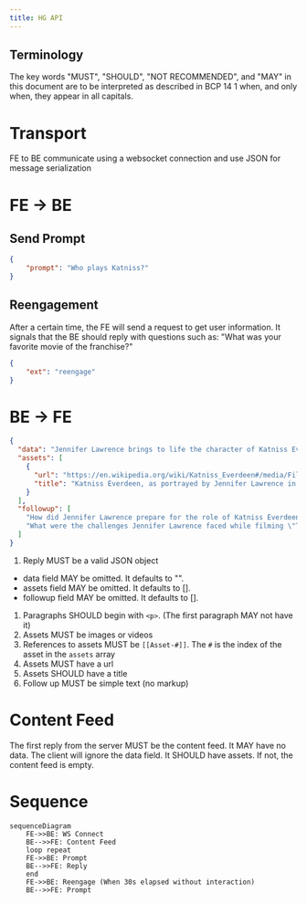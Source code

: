 ```yaml
---
title: HG API
---
```


## Terminology 

The key words "MUST", "SHOULD", "NOT RECOMMENDED", and "MAY" in this document are to be interpreted as described in BCP 14 1 when, and only when, they appear in all capitals.

# Transport

FE to BE communicate using a websocket connection
and use JSON for message serialization

# FE -> BE

## Send Prompt

```json
{
    "prompt": "Who plays Katniss?"
}
```

## Reengagement

After a certain time, the FE will send a request
to get user information. It signals that the BE
should reply with questions such as: "What was
your favorite movie of the franchise?"

```json
{
    "ext": "reengage"
}
```

# BE -> FE

```json
{
  "data": "Jennifer Lawrence brings to life the character of Katniss Everdeen in \"The Hunger Games\" film series, captivating audiences with her powerful portrayal. Known for her resilience and sharp survival skills, Katniss becomes a symbol of hope and rebellion against oppression. Lawrence's performance has been pivotal, earning acclaim for her depth and authenticity in the role.<p>[[Asset-0]]<p>Preparing for Katniss required Lawrence to undergo intense physical training and archery lessons, immersing herself in the character's world. This preparation helped her convincingly navigate the physical and emotional landscapes of the dystopian setting, from the perilous Hunger Games arena to the complexities of her relationships.<p>Jennifer Lawrence's role as Katniss Everdeen not only showcased her acting range but also significantly boosted her career, establishing her as a leading actress in Hollywood. Her portrayal resonates with fans for its strength and vulnerability, making Katniss a memorable and inspiring character.",
  "assets": [
    {
      "url": "https://en.wikipedia.org/wiki/Katniss_Everdeen#/media/File:Katniss_Everdeen.jpg",
      "title": "Katniss Everdeen, as portrayed by Jennifer Lawrence in the film the Hunger Games"
    }
  ],
  "followup": [
    "How did Jennifer Lawrence prepare for the role of Katniss Everdeen?",
    "What were the challenges Jennifer Lawrence faced while filming \"The Hunger Games\"?"
  ]
}
```

1. Reply MUST be a valid JSON object
  - data field MAY be omitted. It defaults to "".
  - assets field MAY be omitted. It defaults to [].
  - followup field MAY be omitted. It defaults to [].
1. Paragraphs SHOULD begin with `<p>`. (The first paragraph MAY not have it)
1. Assets MUST be images or videos
1. References to assets MUST be `[[Asset-#]]`. The `#` is the
index of the asset in the `assets` array
1. Assets MUST have a url
1. Assets SHOULD have a title
1. Follow up MUST be simple text (no markup)

# Content Feed

The first reply from the server MUST be the content feed.
It MAY have no data. The client will ignore the data field.
It SHOULD have assets. If not, the content feed is empty.

# Sequence

```mermaid
sequenceDiagram
    FE->>BE: WS Connect
    BE-->>FE: Content Feed
    loop repeat
    FE->>BE: Prompt
    BE-->>FE: Reply
    end
    FE->>BE: Reengage (When 30s elapsed without interaction)
    BE-->>FE: Prompt
```
